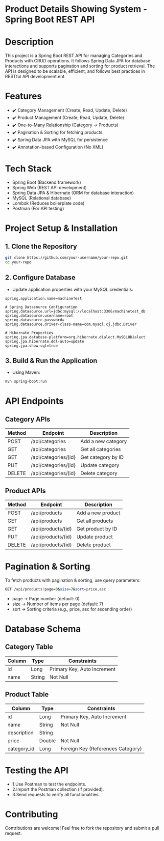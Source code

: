 # Product Details Showing System - Spring Boot REST API

# Description
This project is a Spring Boot REST API for managing Categories and Products with CRUD operations. It follows Spring Data JPA for database interactions and supports pagination and sorting for product retrieval. The API is designed to be scalable, efficient, and follows best practices in RESTful API development.ent.

# Features
- ✔️ Category Management (Create, Read, Update, Delete)
- ✔️ Product Management (Create, Read, Update, Delete)
- ✔️ One-to-Many Relationship (Category → Products)
- ✔️ Pagination & Sorting for fetching products
- ✔️ Spring Data JPA with MySQL for persistence
- ✔️ Annotation-based Configuration (No XML)

# Tech Stack
- Spring Boot (Backend framework)
- Spring Web (REST API development)
- Spring Data JPA & Hibernate (ORM for database interaction)
- MySQL (Relational database)
- Lombok (Reduces boilerplate code)
- Postman (For API testing)

# Project Setup & Installation
## 1. Clone the Repository
```sh
git clone https://github.com/your-username/your-repo.git
cd your-repo
```




## 2. Configure Database
- Update application.properties with your MySQL credentials:
```properties
spring.application.name=machineTest

# Spring Datasource Configuration
spring.datasource.url=jdbc:mysql://localhost:3306/machinetest_db
spring.datasource.username=root
spring.datasource.password=
spring.datasource.driver-class-name=com.mysql.cj.jdbc.Driver

# Hibernate Properties
spring.jpa.database-platform=org.hibernate.dialect.MySQL8Dialect
spring.jpa.hibernate.ddl-auto=update
spring.jpa.show-sql=true
```

## 3. Build & Run the Application
- Using Maven:
```sh
mvn spring-boot:run
```


# API Endpoints
## Category APIs
| Method | Endpoint             | Description          |
|--------|----------------------|----------------------|
| POST   | /api/categories      | Add a new category   |
| GET    | /api/categories      | Get all categories   |
| GET    | /api/categories/{id} | Get category by ID   |
| PUT    | /api/categories/{id} | Update category      |
| DELETE | /api/categories/{id} | Delete category      |


## Product APIs
| Method | Endpoint                            | Description              |
|--------|-------------------------------------|--------------------------|
| POST	 | /api/products	                   | Add a new product        |
| GET	 | /api/products	                   | Get all products         |
| GET	 | /api/products/{id}	               | Get product by ID        |
| PUT    | /api/products/{id}	               | Update product           |
| DELETE | /api/products/{id}                  | Delete product           | 

# Pagination & Sorting
To fetch products with pagination & sorting, use query parameters:

```sh
GET /api/products?page=0&size=7&sort=price,asc
```

- page → Page number (default: 0)
- size → Number of items per page (default: 7)
- sort → Sorting criteria (e.g., price, asc for ascending order)

# Database Schema
## Category Table
| Column | Type   | Constraints                 |
|--------|--------|-----------------------------|
| id	 | Long	  | Primary Key, Auto Increment |
| name   | String | Not Null                    |
	
## Product Table
| Column	  | Type   | Constraints                       |
|-------------|--------|-----------------------------------|
| id	      | Long   | Primary Key, Auto Increment       |
| name	      | String | Not Null                          |
| description | String |	                               |
| price	      | Double | Not Null                          |
| category_id | Long   | Foreign Key (References Category) |

# Testing the API
- 1.Use Postman to test the endpoints.
- 2.Import the Postman collection (if provided).
- 3.Send requests to verify all functionalities.

# Contributing
  Contributions are welcome! Feel free to fork the repository and submit a pull request.

